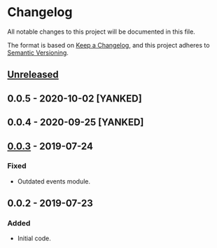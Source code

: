 # Changelog
All notable changes to this project will be documented in this file.

The format is based on [Keep a Changelog](https://keepachangelog.com/en/1.0.0/),
and this project adheres to [Semantic Versioning](https://semver.org/spec/v2.0.0.html).

## [Unreleased]

## 0.0.5 - 2020-10-02 [YANKED]

## 0.0.4 - 2020-09-25 [YANKED]

## [0.0.3] - 2019-07-24
### Fixed
- Outdated events module.

## 0.0.2 - 2019-07-23
### Added
- Initial code.

[Unreleased]: https://github.com/geut/moleculer-browser/compare/v0.0.5...HEAD
[0.0.3]: https://github.com/geut/moleculer-browser/compare/v0.0.2...v0.0.3
